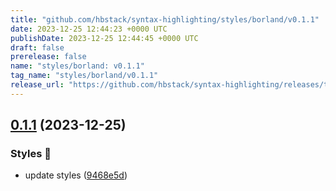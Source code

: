 ```yaml
---
title: "github.com/hbstack/syntax-highlighting/styles/borland/v0.1.1"
date: 2023-12-25 12:44:23 +0000 UTC
publishDate: 2023-12-25 12:44:45 +0000 UTC
draft: false
prerelease: false
name: "styles/borland: v0.1.1"
tag_name: "styles/borland/v0.1.1"
release_url: "https://github.com/hbstack/syntax-highlighting/releases/tag/styles/borland/v0.1.1"
---
```


## [0.1.1](https://github.com/hbstack/syntax-highlighting/compare/styles/borland/v0.1.0...styles/borland/v0.1.1) (2023-12-25)


### Styles 🎨

* update styles ([9468e5d](https://github.com/hbstack/syntax-highlighting/commit/9468e5d054f6c1775a1966bcf308506cebd2f804))
